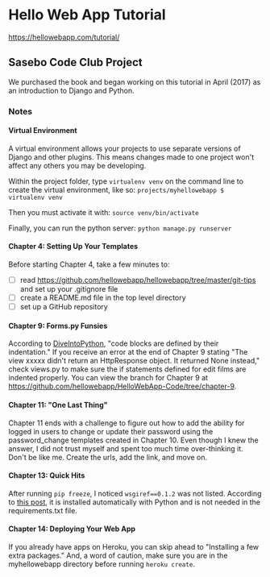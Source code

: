 # Hello Web App Tutorial
https://hellowebapp.com/tutorial/

## Sasebo Code Club Project
We purchased the book and began working on this tutorial in April (2017) as an introduction to Django and Python.

### Notes

#### Virtual Environment
A virtual environment allows your projects to use separate versions of Django and other plugins. This means changes made to one project won't affect any others you may be developing.

Within the project folder, type `virtualenv venv` on the command line to create the virtual environment, like so:
`projects/myhellowebapp $ virtualenv venv`

Then you must activate it with:
`source venv/bin/activate`

Finally, you can run the python server:
`python manage.py runserver`

#### Chapter 4: Setting Up Your Templates
Before starting Chapter 4, take a few minutes to:
- [ ] read https://github.com/hellowebapp/hellowebapp/tree/master/git-tips and set up your .gitignore file
- [ ] create a README.md file in the top level directory
- [ ] set up a GitHub repository

#### Chapter 9: Forms.py Funsies
According to [DiveIntoPython](http://www.diveintopython.net/getting_to_know_python/indenting_code.html), "code blocks are defined by their indentation." If you receive an error at the end of Chapter 9 stating "The view xxxxx didn't return an HttpResponse object. It returned None instead," check views.py to make sure the if statements defined for edit films are indented properly. You can view the branch for Chapter 9 at https://github.com/hellowebapp/HelloWebApp-Code/tree/chapter-9.

#### Chapter 11: "One Last Thing"
Chapter 11 ends with a challenge to figure out how to add the ability for logged in users to change or update their password using the password_change templates created in Chapter 10. Even though I knew the answer, I did not trust myself and spent too much time over-thinking it. Don't be like me. Create the urls, add the link, and move on.

#### Chapter 13: Quick Hits
After running `pip freeze`, I noticed `wsgiref==0.1.2` was not listed. According to [this post](http://discuss.hellowebapp.com/t/missing-wsgiref-0-1-2-when-i-pip-freeze/32), it is installed automatically with Python and is not needed in the requirements.txt file.

#### Chapter 14: Deploying Your Web App
If you already have apps on Heroku, you can skip ahead to "Installing a few extra packages." And, a word of caution, make sure you are in the myhellowebapp directory before running `heroku create`. 
